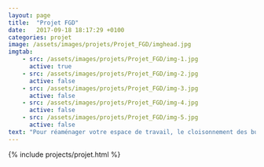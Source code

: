 ```yaml
---
layout: page
title:  "Projet FGD"
date:   2017-09-18 18:17:29 +0100
categories: projet
image: /assets/images/projets/Projet_FGD/imghead.jpg
imgtab:
    - src: /assets/images/projets/Projet_FGD/img-1.jpg
      active: true
    - src: /assets/images/projets/Projet_FGD/img-2.jpg
      active: false
    - src: /assets/images/projets/Projet_FGD/img-3.jpg
      active: false
    - src: /assets/images/projets/Projet_FGD/img-4.jpg
      active: false
    - src: /assets/images/projets/Projet_FGD/img-5.jpg
      active: false
text: "Pour réaménager votre espace de travail, le cloisonnement des bureaux est  l’idéal car il réunit de nombreux atouts : mise en place rapide, résistance, design,isolation et transparence."
---
```

{% include projects/projet.html %}
